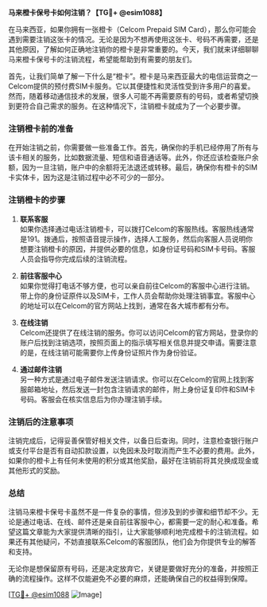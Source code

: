 **马来橙卡保号卡如何注销？【TG💪+ @esim1088】**

在马来西亚，如果你拥有一张橙卡（Celcom Prepaid SIM Card），那么你可能会遇到需要注销这张卡的情况。无论是因为不想再使用这张卡、号码不再需要，还是其他原因，了解如何正确地注销你的橙卡是非常重要的。今天，我们就来详细聊聊马来橙卡保号卡的注销流程，希望能帮助到有需要的朋友们。

首先，让我们简单了解一下什么是“橙卡”。橙卡是马来西亚最大的电信运营商之一Celcom提供的预付费SIM卡服务。它以其便捷性和灵活性受到许多用户的喜爱。然而，随着移动通信技术的发展，很多人可能不再需要原有的号码，或者希望切换到更符合自己需求的服务。在这种情况下，注销橙卡就成为了一个必要步骤。

### 注销橙卡前的准备

在开始注销之前，你需要做一些准备工作。首先，确保你的手机已经停用了所有与该卡相关的服务，比如数据流量、短信和语音通话等。此外，你还应该检查账户余额，因为一旦注销，账户中的余额将无法退还或转移。最后，确保你有橙卡的SIM卡实体卡，因为这是注销过程中必不可少的一部分。

### 注销橙卡的步骤

1. **联系客服**  
   如果你选择通过电话注销橙卡，可以拨打Celcom的客服热线。客服热线通常是191。拨通后，按照语音提示操作，选择人工服务，然后向客服人员说明你想要注销橙卡的原因，并提供必要的信息，如身份证号码和SIM卡号码。客服人员会指导你完成后续的注销流程。

2. **前往客服中心**  
   如果你觉得打电话不够方便，也可以亲自前往Celcom的客服中心进行注销。带上你的身份证原件以及SIM卡，工作人员会帮助你处理注销事宜。客服中心的地址可以在Celcom的官方网站上找到，通常在各大城市都有分布。

3. **在线注销**  
   Celcom还提供了在线注销的服务。你可以访问Celcom的官方网站，登录你的账户后找到注销选项，按照页面上的指示填写相关信息并提交申请。需要注意的是，在线注销可能需要你上传身份证照片作为身份验证。

4. **通过邮件注销**  
   另一种方式是通过电子邮件发送注销请求。你可以在Celcom的官网上找到客服邮箱地址，然后发送一封包含注销请求的邮件，附上身份证复印件和SIM卡号码。客服会在核实信息后为你办理注销手续。

### 注销后的注意事项

注销完成后，记得妥善保管好相关文件，以备日后查询。同时，注意检查银行账户或支付平台是否有自动扣款设置，以免因未及时取消而产生不必要的费用。此外，如果你的橙卡上有任何未使用的积分或其他奖励，最好在注销前将其兑换成现金或其他形式的奖励。

### 总结

注销马来橙卡保号卡虽然不是一件复杂的事情，但涉及到的步骤和细节却不少。无论是通过电话、在线、邮件还是亲自前往客服中心，都需要一定的耐心和准备。希望这篇文章能为大家提供清晰的指引，让大家能够顺利地完成橙卡的注销流程。如果还有其他疑问，不妨直接联系Celcom的客服团队，他们会为你提供专业的解答和支持。

无论你是想保留原有号码，还是决定放弃它，关键是要做好充分的准备，并按照正确的流程操作。这样不仅能避免不必要的麻烦，还能确保自己的权益得到保障。

[[TG💪+ @esim1088](https://t.me/s/esim1088) ![Image](https://i.postimg.cc/4NQfJmqS/Snipaste-2025-05-13-00-14-12.png)]